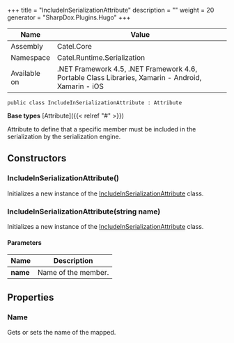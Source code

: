 

+++
title = "IncludeInSerializationAttribute" 
description = ""
weight = 20
generator = "SharpDox.Plugins.Hugo"
+++

Name|Value
---|---
Assembly|Catel.Core
Namespace|Catel.Runtime.Serialization
Available on|.NET Framework 4.5, .NET Framework 4.6, Portable Class Libraries, Xamarin - Android, Xamarin - iOS

```
public class IncludeInSerializationAttribute : Attribute
```

**Base types**
[Attribute]({{&lt; relref "#" &gt;}})

Attribute to define that a specific member must be included in the serialization by the serialization engine.

## Constructors

### IncludeInSerializationAttribute()

Initializes a new instance of the [IncludeInSerializationAttribute](#) class.

### IncludeInSerializationAttribute(string name)

Initializes a new instance of the [IncludeInSerializationAttribute](#) class.

#### Parameters

Name|Description
---|---
**name**|Name of the member.

## Properties

### Name

Gets or sets the name of the mapped.

